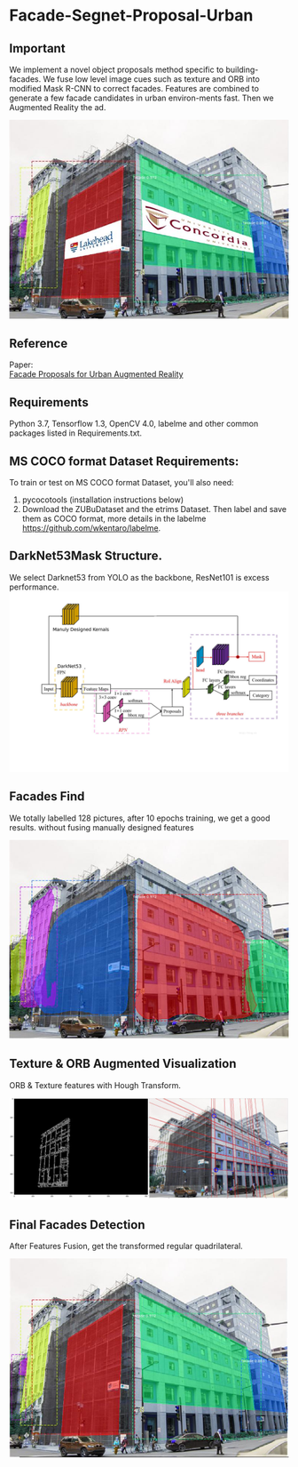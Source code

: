 # Facade-Segnet-Proposal-Urban
## Important

We implement a novel object proposals method specific to building-facades. We fuse low level image cues such as texture and ORB into modified Mask R-CNN to correct facades.  Features are combined to generate a few facade candidates in urban environ-ments fast.  Then we Augmented Reality the ad.

![avatar](./Pictures/AR.jpeg)

## Reference

Paper:  
[Facade Proposals for Urban Augmented Reality](https://hal.inria.fr/hal-01562392/document)

## Requirements

Python 3.7, Tensorflow 1.3, OpenCV 4.0, labelme and other common packages listed in Requirements.txt.

## MS COCO format Dataset Requirements:
To train or test on MS COCO format Dataset, you'll also need:

1. pycocotools (installation instructions below)
2. Download the ZUBuDataset and the etrims Dataset. Then label and save them as COCO format, more details in the labelme https://github.com/wkentaro/labelme.


## DarkNet53Mask Structure.
We select Darknet53 from YOLO as the backbone, ResNet101 is excess performance.
![avatar](./Pictures/Facade.jpeg)

## Facades Find

We totally labelled 128 pictures, after 10 epochs training, we get a good results. without fusing manually designed features

![avatar](./Pictures/WithoutORB.jpeg)

## Texture & ORB Augmented Visualization

ORB & Texture features with Hough Transform.

![avatar](./Pictures/orb&huf.jpeg)

## Final Facades Detection

After Features Fusion, get the transformed regular quadrilateral.

![avatar](./Pictures/facades.jpeg)
